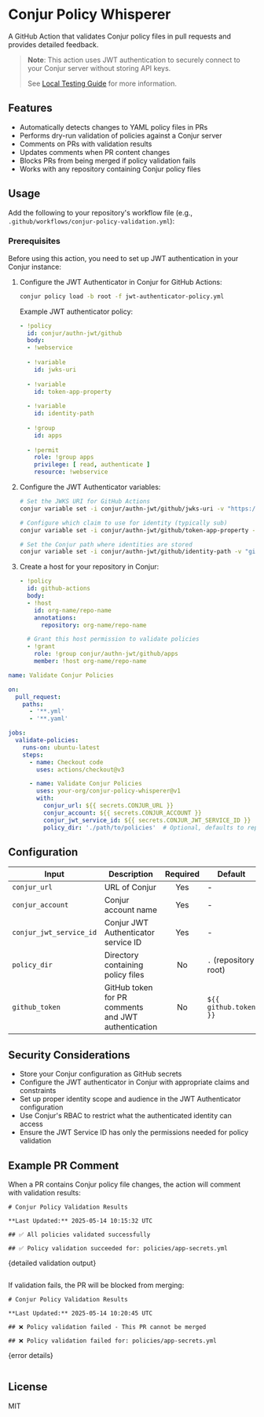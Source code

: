 # Conjur Policy Whisperer

A GitHub Action that validates Conjur policy files in pull requests and provides detailed feedback.

> **Note**: This action uses JWT authentication to securely connect to your Conjur server without storing API keys.
>
> See [Local Testing Guide](docs/local-testing.md) for more information.

## Features

- Automatically detects changes to YAML policy files in PRs
- Performs dry-run validation of policies against a Conjur server
- Comments on PRs with validation results
- Updates comments when PR content changes
- Blocks PRs from being merged if policy validation fails
- Works with any repository containing Conjur policy files

## Usage

Add the following to your repository's workflow file (e.g., `.github/workflows/conjur-policy-validation.yml`):

### Prerequisites

Before using this action, you need to set up JWT authentication in your Conjur instance:

1. Configure the JWT Authenticator in Conjur for GitHub Actions:
   ```bash
   conjur policy load -b root -f jwt-authenticator-policy.yml
   ```
   
   Example JWT authenticator policy:
   ```yaml
   - !policy
     id: conjur/authn-jwt/github
     body:
     - !webservice
     
     - !variable
       id: jwks-uri
     
     - !variable
       id: token-app-property
     
     - !variable
       id: identity-path
     
     - !group
       id: apps
       
     - !permit
       role: !group apps
       privilege: [ read, authenticate ]
       resource: !webservice
   ```

2. Configure the JWT Authenticator variables:
   ```bash
   # Set the JWKS URI for GitHub Actions
   conjur variable set -i conjur/authn-jwt/github/jwks-uri -v "https://token.actions.githubusercontent.com/.well-known/jwks"
   
   # Configure which claim to use for identity (typically sub)
   conjur variable set -i conjur/authn-jwt/github/token-app-property -v "repository"
   
   # Set the Conjur path where identities are stored
   conjur variable set -i conjur/authn-jwt/github/identity-path -v "github-actions"
   ```

3. Create a host for your repository in Conjur:
   ```yaml
   - !policy
     id: github-actions
     body:
     - !host
       id: org-name/repo-name
       annotations:
         repository: org-name/repo-name
   
     # Grant this host permission to validate policies
     - !grant
       role: !group conjur/authn-jwt/github/apps
       member: !host org-name/repo-name
   ```

```yaml
name: Validate Conjur Policies

on:
  pull_request:
    paths:
      - '**.yml'
      - '**.yaml'

jobs:
  validate-policies:
    runs-on: ubuntu-latest
    steps:
      - name: Checkout code
        uses: actions/checkout@v3

      - name: Validate Conjur Policies
        uses: your-org/conjur-policy-whisperer@v1
        with:
          conjur_url: ${{ secrets.CONJUR_URL }}
          conjur_account: ${{ secrets.CONJUR_ACCOUNT }}
          conjur_jwt_service_id: ${{ secrets.CONJUR_JWT_SERVICE_ID }}
          policy_dir: './path/to/policies'  # Optional, defaults to repository root
```

## Configuration

| Input | Description | Required | Default |
|-------|-------------|:--------:|---------|
| `conjur_url` | URL of Conjur | Yes | - |
| `conjur_account` | Conjur account name | Yes | - |
| `conjur_jwt_service_id` | Conjur JWT Authenticator service ID | Yes | - |
| `policy_dir` | Directory containing policy files | No | `.` (repository root) |
| `github_token` | GitHub token for PR comments and JWT authentication | No | `${{ github.token }}` |

## Security Considerations

- Store your Conjur configuration as GitHub secrets
- Configure the JWT authenticator in Conjur with appropriate claims and constraints
- Set up proper identity scope and audience in the JWT Authenticator configuration
- Use Conjur's RBAC to restrict what the authenticated identity can access
- Ensure the JWT Service ID has only the permissions needed for policy validation

## Example PR Comment

When a PR contains Conjur policy file changes, the action will comment with validation results:

```
# Conjur Policy Validation Results

**Last Updated:** 2025-05-14 10:15:32 UTC

## ✅ All policies validated successfully

## ✅ Policy validation succeeded for: policies/app-secrets.yml

```
{detailed validation output}
```
```

If validation fails, the PR will be blocked from merging:

```
# Conjur Policy Validation Results

**Last Updated:** 2025-05-14 10:20:45 UTC

## ❌ Policy validation failed - This PR cannot be merged

## ❌ Policy validation failed for: policies/app-secrets.yml

```
{error details}
```
```

## License

MIT
